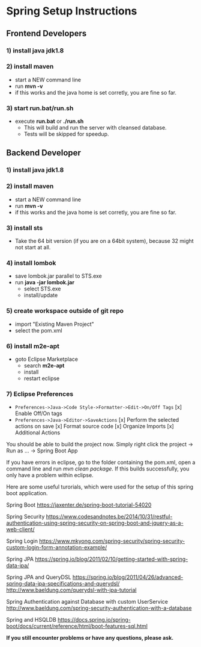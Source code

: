 # Spring Setup Instructions

## Frontend Developers
### 1) install java jdk1.8

### 2) install maven
- start a NEW command line
- run **mvn -v**
- if this works and the java home is set corretly, you are fine so far.

### 3) start run.bat/run.sh
- execute **run.bat** or **./run.sh**
    - This will build and run the server with cleansed database.
    - Tests will be skipped for speedup.

## Backend Developer
### 1) install java jdk1.8

### 2) install maven
- start a NEW command line
- run **mvn -v**
- if this works and the java home is set corretly, you are fine so far.

### 3) install sts
- Take the 64 bit version (if you are on a 64bit system), because 32 might not start at all.

### 4) install lombok
- save lombok.jar parallel to STS.exe
- run **java -jar lombok.jar**
	- select STS.exe
	- install/update
		
### 5) create workspace outside of git repo
- import "Existing Maven Project"
- select the pom.xml

### 6) install m2e-apt
- goto Eclipse Marketplace
	- search **m2e-apt**
	- install
	- restart eclipse
		
### 7) Eclipse Preferences
- `Preferences->Java->Code Style->Formatter->Edit->On/Off Tags`
[x] Enable Off/On tags
- `Preferences->Java->Editor->SaveActions`
[x] Perform the selected actions on save
[x] Format source code
[x] Organize Imports
[x] Additional Actions

You should be able to build the project now. Simply right click the project -> Run as ... -> Spring Boot App

If you have errors in eclipse, go to the folder containing the pom.xml, open a command line and run *mvn clean package*. If this builds successfully, you only have a problem within eclipse.


Here are some useful turorials, which were used for the setup of this spring boot application.


Spring Boot
https://jaxenter.de/spring-boot-tutorial-54020

Spring Security
https://www.codesandnotes.be/2014/10/31/restful-authentication-using-spring-security-on-spring-boot-and-jquery-as-a-web-client/

Spring Login
https://www.mkyong.com/spring-security/spring-security-custom-login-form-annotation-example/

Spring JPA
https://spring.io/blog/2011/02/10/getting-started-with-spring-data-jpa/

Spring JPA and QueryDSL
https://spring.io/blog/2011/04/26/advanced-spring-data-jpa-specifications-and-querydsl/
http://www.baeldung.com/querydsl-with-jpa-tutorial

Spring Authentication against Database with custom UserService
http://www.baeldung.com/spring-security-authentication-with-a-database

Spring and HSQLDB
https://docs.spring.io/spring-boot/docs/current/reference/html/boot-features-sql.html



**If you still encounter problems or have any questions, please ask.**

